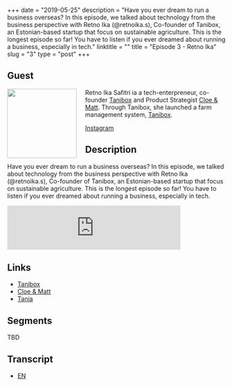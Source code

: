 +++
date = "2019-05-25"
description = "Have you ever dream to run a business overseas? In this episode, we talked about technology from the business perspective with Retno Ika (@retnoika.s), Co-founder of Tanibox, an  Estonian-based startup that focus on sustainable agriculture. This is the longest episode so far! You have to listen if you ever dreamed about running a business, especially in tech."
linktitle = ""
title = "Episode 3 - Retno Ika"
slug = "3"
type = "post"
+++

## Guest
<img style="float: left; width: 160px; margin-right: 20px;" src="/img/ep3.jpg">

Retno Ika Safitri ia a tech-enterpreneur, co-founder [Tanibox](https://tanibox.com/) and Product Strategist [Cloe & Matt](https://chloematt.com/). Through Tanibox, she  launched a farm management system, [Tanibox](https://github.com/Tanibox/tania-core).

[Instagram](https://www.instagram.com/retnoika.s/)

## Description
Have you ever dream to run a business overseas? In this episode, we talked about technology from the business perspective with Retno Ika (@retnoika.s), Co-founder of Tanibox, an  Estonian-based startup that focus on sustainable agriculture. This is the longest episode so far! You have to listen if you ever dreamed about running a business, especially in tech.

<iframe src="https://anchor.fm/kartini-teknologi/embed/episodes/Episode-2---NLP-dan-PilahPilihPilpres-bersama-Asanilta-Fahda-e3vp1a" height="102px" width="400px" frameborder="0" scrolling="no"></iframe>

## Links
- [Tanibox](https://tanibox.com/)
- [Cloe & Matt](https://chloematt.com/)
- [Tania](https://github.com/Tanibox/tania-core)

## Segments
TBD

## Transcript
- [EN](transcript)